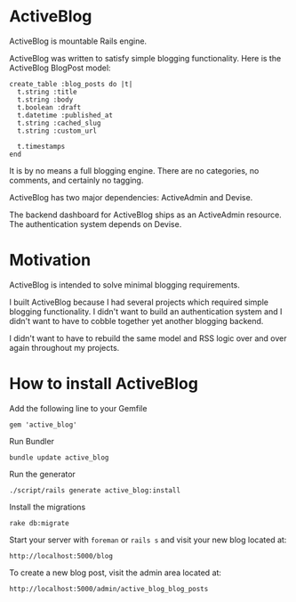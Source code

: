 # ActiveBlog

ActiveBlog is mountable Rails engine.

ActiveBlog was written to satisfy simple blogging functionality. Here is the
ActiveBlog BlogPost model:

    create_table :blog_posts do |t|
      t.string :title
      t.string :body
      t.boolean :draft
      t.datetime :published_at
      t.string :cached_slug
      t.string :custom_url

      t.timestamps
    end

It is by no means a full blogging engine. There are no categories, no comments,
and certainly no tagging. 

ActiveBlog has two major dependencies: ActiveAdmin and Devise.

The backend dashboard for ActiveBlog ships as an ActiveAdmin resource. The 
authentication system depends on Devise.

# Motivation

ActiveBlog is intended to solve minimal blogging requirements. 

I built ActiveBlog because I had several projects which required simple blogging
functionality. I didn't want to build an authentication system and I didn't want
to have to cobble together yet another blogging backend. 

I didn't want to have to rebuild the same model and RSS logic over and over again
throughout my projects.

# How to install ActiveBlog

Add the following line to your Gemfile

    gem 'active_blog'

Run Bundler

    bundle update active_blog

Run the generator

    ./script/rails generate active_blog:install

Install the migrations

    rake db:migrate

Start your server with `foreman` or `rails s` and visit your new blog located at:

    http://localhost:5000/blog

To create a new blog post, visit the admin area located at:

    http://localhost:5000/admin/active_blog_blog_posts
